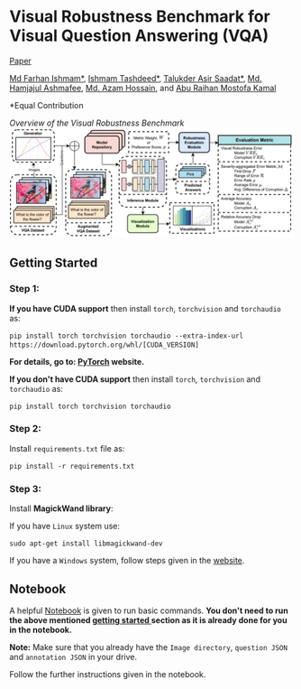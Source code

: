 # Visual Robustness Benchmark for Visual Question Answering (VQA)

[Paper](https://arxiv.org/abs/2407.03386)

[Md Farhan Ishmam*](https://cse.iutoic-dhaka.edu/profile/farhanishmam/), [Ishmam Tashdeed*](https://cse.iutoic-dhaka.edu/profile/ishmamtashdeed/), [Talukder Asir Saadat*](https://www.bubt.edu.bd/department/member_details/806), [Md. Hamjajul Ashmafee](https://cse.iutoic-dhaka.edu/profile/ashmafee/), [Md. Azam Hossain](https://cse.iutoic-dhaka.edu/profile/azam/), and [Abu Raihan Mostofa Kamal](https://cse.iutoic-dhaka.edu/profile/raihan-kamal/)

*Equal Contribution

*Overview of the Visual Robustness Benchmark*
![image](./assets/overview.png)

<h2 id="getting-started">Getting Started</h2>

### Step 1:
**If you have CUDA support** then install `torch`, `torchvision` and `torchaudio` as:
```
pip install torch torchvision torchaudio --extra-index-url https://download.pytorch.org/whl/[CUDA_VERSION]
```
**For details, go to: <a href="https://pytorch.org/get-started/locally/">PyTorch</a> website.**

**If you don't have CUDA support** then install `torch`, `torchvision` and `torchaudio` as:
```
pip install torch torchvision torchaudio
```

### Step 2:
Install `requirements.txt` file as:
```
pip install -r requirements.txt
```

### Step 3:
Install **MagickWand library**:

If you have `Linux` system use:
```
sudo apt-get install libmagickwand-dev
```

If you have a `Windows` system, follow steps given in the <a href='https://docs.wand-py.org/en/latest/guide/install.html#install-imagemagick-on-windows:~:text=/opt/local-,Install%20ImageMagick%20on%20Windows,-%C2%B6'>website</a>.


## Notebook
A helpful <a href='https://colab.research.google.com/drive/1gTsUG5BNp3MPyQQS8L6qpBqpZD45E3Vp?usp=sharing'>Notebook</a> is given to run basic commands. **You don't need to run the above mentioned <a href='#getting-started'> getting started </a> section as it is already done for you in the notebook.**

**Note:** Make sure that you already have the `Image directory`, `question JSON` and `annotation JSON` in your drive.

Follow the further instructions given in the notebook.
